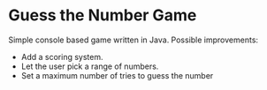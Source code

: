 # Guess the Number Game

Simple console based game written in Java.
Possible improvements:

* Add a scoring system.
* Let the user pick a range of numbers.
* Set a maximum number of tries to guess the number
